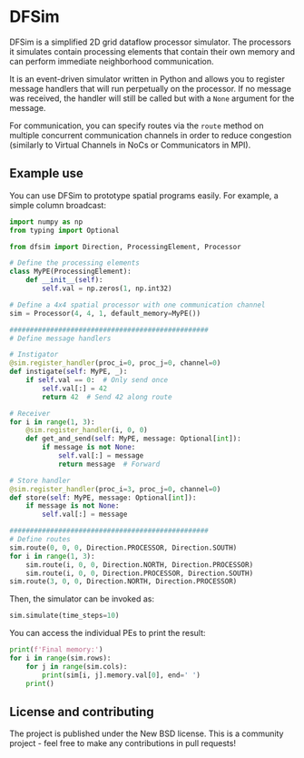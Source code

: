 # DFSim

DFSim is a simplified 2D grid dataflow processor simulator.
The processors it simulates contain processing elements that contain their own memory and can perform immediate neighborhood communication.

It is an event-driven simulator written in Python and allows you to register message handlers that will run perpetually on the processor.
If no message was received, the handler will still be called but with a `None` argument for the message.

For communication, you can specify routes via the `route` method on multiple concurrent communication channels in order
to reduce congestion (similarly to Virtual Channels in NoCs or Communicators in MPI).

## Example use

You can use DFSim to prototype spatial programs easily. For example, a simple column broadcast:

```python
import numpy as np
from typing import Optional

from dfsim import Direction, ProcessingElement, Processor

# Define the processing elements
class MyPE(ProcessingElement):
    def __init__(self):
        self.val = np.zeros(1, np.int32)

# Define a 4x4 spatial processor with one communication channel
sim = Processor(4, 4, 1, default_memory=MyPE())

#################################################
# Define message handlers

# Instigator
@sim.register_handler(proc_i=0, proc_j=0, channel=0)
def instigate(self: MyPE, _):
    if self.val == 0:  # Only send once
        self.val[:] = 42
        return 42  # Send 42 along route

# Receiver
for i in range(1, 3):
    @sim.register_handler(i, 0, 0)
    def get_and_send(self: MyPE, message: Optional[int]):
        if message is not None:
            self.val[:] = message
            return message  # Forward

# Store handler
@sim.register_handler(proc_i=3, proc_j=0, channel=0)
def store(self: MyPE, message: Optional[int]):
    if message is not None:
        self.val[:] = message

#################################################
# Define routes
sim.route(0, 0, 0, Direction.PROCESSOR, Direction.SOUTH)
for i in range(1, 3):
    sim.route(i, 0, 0, Direction.NORTH, Direction.PROCESSOR)
    sim.route(i, 0, 0, Direction.PROCESSOR, Direction.SOUTH)
sim.route(3, 0, 0, Direction.NORTH, Direction.PROCESSOR)
```

Then, the simulator can be invoked as:
```python
sim.simulate(time_steps=10)
```

You can access the individual PEs to print the result:
```python
print(f'Final memory:')
for i in range(sim.rows):
    for j in range(sim.cols):
        print(sim[i, j].memory.val[0], end=' ')
    print()
```

## License and contributing

The project is published under the New BSD license. This is a community project - feel free to make any contributions in pull requests!
